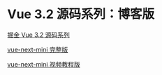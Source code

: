 # Vue 3.2 源码系列：博客版

[掘金 Vue 3.2 源码系列](https://juejin.cn/post/7186248802423013432)

[vue-next-mini 完整版](https://github.com/lgd8981289/vue-next-mini)

[vue-next-mini 视频教程版](https://coding.imooc.com/class/608.html)
